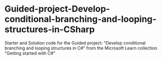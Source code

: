 # Guided-project-Develop-conditional-branching-and-looping-structures-in-CSharp
Starter and Solution code for the Guided project: "Develop conditional branching and looping structures in C#" from the Microsoft Learn collection "Getting started with C#"
